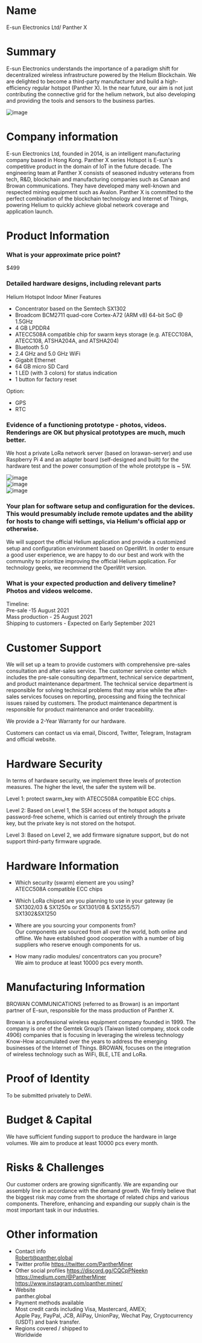 # Name
E-sun Electronics Ltd/ Panther X

# Summary
E-sun Electronics understands the importance of a paradigm shift for decentralized wireless infrastructure powered by the Helium Blockchain. We are delighted to become a third-party manufacturer and build a high-efficiency regular hotspot (Panther X). In the near future, our aim is not just contributing the connective grid for the helium network, but also developing and providing the tools and sensors to the business parties.
 
 ![image](https://github.com/jackyle6/PID/blob/main/image/001.png)

# Company information
E-sun Electronics Ltd, founded in 2014, is an intelligent manufacturing company based in Hong Kong. Panther X series Hotspot is E-sun's competitive product in the domain of IoT in the future decade. The engineering team at Panther X consists of seasoned industry veterans from tech, R&D, blockchain and manufacturing companies such as Canaan and Browan communications. They have developed many well-known and respected mining equipment such as Avalon. Panther X is committed to the perfect combination of the blockchain technology and Internet of Things, powering Helium to quickly achieve global network coverage and application launch.

# Product Information
###   What is your approximate price point?<br>
$499

###   Detailed hardware designs, including relevant parts<br>
Helium Hotspot Indoor Miner Features<br>
* Concentrator based on the Semtech SX1302<br>
*	Broadcom BCM2711 quad-core Cortex-A72 (ARM v8) 64-bit SoC @ 1.5GHz<br>
*	4 GB LPDDR4<br>
*	ATECC508A compatible chip for swarm keys storage (e.g. ATECC108A, ATECC108, ATSHA204A, and ATSHA204)<br>
*	Bluetooth 5.0<br>
*	2.4 GHz and 5.0 GHz WiFi<br>
*	Gigabit Ethernet<br>
*	64 GB micro SD Card<br>
*	1 LED (with 3 colors) for status indication<br>
*	1 button for factory reset<br>
 
Option:
*	GPS
*	RTC

###  Evidence of a functioning prototype - photos, videos. Renderings are OK but physical prototypes are much, much better.
We host a private LoRa network server (based on lorawan-server) and use Raspberry Pi 4 and an adapter board (self-designed and built) for the hardware test and the power consumption of the whole prototype is ~ 5W.<br>

![image](https://github.com/jackyle6/PID/blob/main/image/002.jpg) <br>
![image](https://github.com/jackyle6/PID/blob/main/image/003.jpg) <br>
![image](https://github.com/jackyle6/PID/blob/main/image/0040.jpg) <br>
###  Your plan for software setup and configuration for the devices. This would presumably include remote updates and the ability for hosts to change wifi settings, via Helium's official app or otherwise.
We will support the official Helium application and provide a customized setup and configuration environment based on OpenWrt. In order to ensure a good user experience, we are happy to do our best and work with the community to prioritize improving the official Helium application. For technology geeks, we recommend the OpenWrt version.

###  What is your expected production and delivery timeline? Photos and videos welcome.<br>
Timeline:<br>
Pre-sale -15 August 2021<br>
Mass production - 25 August 2021<br>
Shipping to customers - Expected on Early September 2021<br>

# Customer Support
We will set up a team to provide customers with comprehensive pre-sales consultation and after-sales service. The customer service center which includes the pre-sale consulting department, technical service department, and product maintenance department. The technical service department is responsible for solving technical problems that may arise while the after-sales services focuses on reporting, processing and fixing the technical issues raised by customers. The product maintenance department is responsible for product maintenance and order traceability.

We provide a 2-Year Warranty for our hardware.<br>

Customers can contact us via email, Discord, Twitter, Telegram, Instagram and official website.<br>

# Hardware Security
In terms of hardware security, we implement three levels of protection measures. The higher the level, the safer the system will be.<br>

Level 1: protect swarm_key with ATECC508A compatible ECC chips.<br>

Level 2: Based on Level 1, the SSH access of the hotspot adopts a password-free scheme, which is carried out entirely through the private key, but the private key is not stored on the hotspot.<br>

Level 3: Based on Level 2, we add firmware signature support, but do not support third-party firmware upgrade.<br>

# Hardware Information
*	Which security (swarm) element are you using?<br>
ATECC508A compatible ECC chips<br>

* Which LoRa chipset are you planning to use in your gateway (ie SX1302/03 & SX1250s or SX1301/08 & SX1255/57)<br>
SX1302&SX1250<br>

*	Where are you sourcing your components from?<br>
Our components are sourced from all over the world, both online and offline. We have established good cooperation with a number of big suppliers who reserve enough components for us. 

*	How many radio modules/ concentrators can you procure?<br>
We aim to produce at least 10000 pcs every month.

# Manufacturing Information
BROWAN COMMUNICATIONS (referred to as Browan) is an important partner of E-sun, responsible for the mass production of Panther X.<br>

Browan is a professional wireless equipment company founded in 1999. The company is one of the Gemtek Group’s (Taiwan listed company, stock code 4906) companies that is focusing in leveraging the wireless technology Know-How accumulated over the years to address the emerging businesses of the Internet of Things. BROWAN, focuses on the integration of wireless technology such as WiFi, BLE, LTE and LoRa.

# Proof of Identity
To be submitted privately to DeWi.

# Budget & Capital
We have sufficient funding support to produce the hardware in large volumes. We aim to produce at least 10000 pcs every month.

# Risks & Challenges
Our customer orders are growing significantly. We are expanding our assembly line in accordance with the demand growth. We firmly believe that the biggest risk may come from the shortage of related chips and various components. Therefore, enhancing and expanding our supply chain is the most important task in our industries.

# Other information
*	Contact info<br>
 Robert@panther.global<br>
*	Twitter profile 
https://twitter.com/PantherMiner<br>
*	Other social profiles 
https://discord.gg/CQCpPNeekn<br>
https://medium.com/@PantherMiner<br>
https://www.instagram.com/panther.miner/<br>
*	Website<br> 
panther.global
*	Payment methods available<br> 
Most credit cards including Visa, Mastercard, AMEX;<br>
Apple Pay, PayPal, JCB, AliPay, UnionPay, Wechat Pay, Cryptocurrency (USDT) and bank transfer.<br>
*	Regions covered / shipped to <br>
Worldwide
